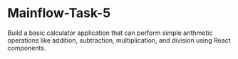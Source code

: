 # Mainflow-Task-5
Build a basic calculator application that can perform simple arithmetic operations like addition, subtraction, multiplication, and division using React components.
